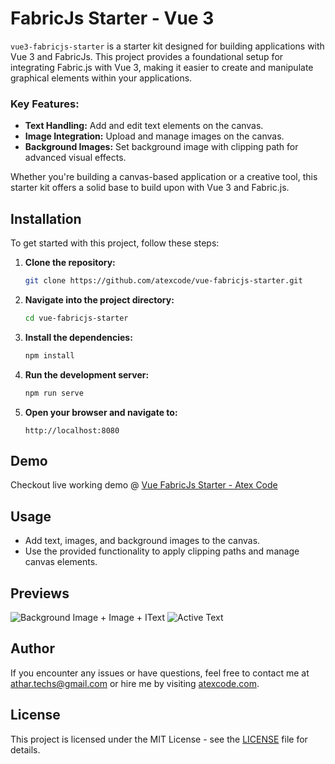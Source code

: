 # FabricJs Starter - Vue 3

`vue3-fabricjs-starter` is a starter kit designed for building applications with Vue 3 and FabricJs. This project provides a foundational setup for integrating Fabric.js with Vue 3, making it easier to create and manipulate graphical elements within your applications.

### Key Features:
- **Text Handling:** Add and edit text elements on the canvas.
- **Image Integration:** Upload and manage images on the canvas.
- **Background Images:** Set background image with clipping path for advanced visual effects.

Whether you're building a canvas-based application or a creative tool, this starter kit offers a solid base to build upon with Vue 3 and Fabric.js.

## Installation

To get started with this project, follow these steps:

1. **Clone the repository:**

   ```bash
   git clone https://github.com/atexcode/vue-fabricjs-starter.git
   ```

2. **Navigate into the project directory:**

   ```bash
   cd vue-fabricjs-starter
   ```

3. **Install the dependencies:**

   ```bash
   npm install
   ```

4. **Run the development server:**

   ```bash
   npm run serve
   ```

5. **Open your browser and navigate to:**

   ```
   http://localhost:8080
   ```
## Demo

Checkout live working demo @ [Vue FabricJs Starter - Atex Code](https://atexcode.com/demo/vue-fabricjs-starter)

## Usage

- Add text, images, and background images to the canvas.
- Use the provided functionality to apply clipping paths and manage canvas elements.

## Previews
![Background Image + Image + IText](https://atexcode.com/remote/screenshot1.png)
![Active Text](https://atexcode.com/remote/screenshot2.png)

## Author

If you encounter any issues or have questions, feel free to contact me at [athar.techs@gmail.com](mailto:athar.techs@gmail.com) or hire me by visiting [atexcode.com](https://atexcode.com).

## License

This project is licensed under the MIT License - see the [LICENSE](LICENSE) file for details.
